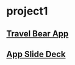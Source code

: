 # project1

## [Travel Bear App](https://jbcurrie.github.io/project1/index.html)

## [App Slide Deck](https://docs.google.com/presentation/d/1BlEvGMfdMj3Wbv4HbrHxUS5TOzqtNJKRUVNHrONgdjM/edit?usp=sharing)
